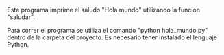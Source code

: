 Este programa imprime el saludo "Hola mundo" utilizando la funcion "saludar".

Para correr el programa se utiliza el comando "python hola_mundo.py" dentro de la carpeta del proyecto.
Es necesario tener instalado el lenguaje Python.